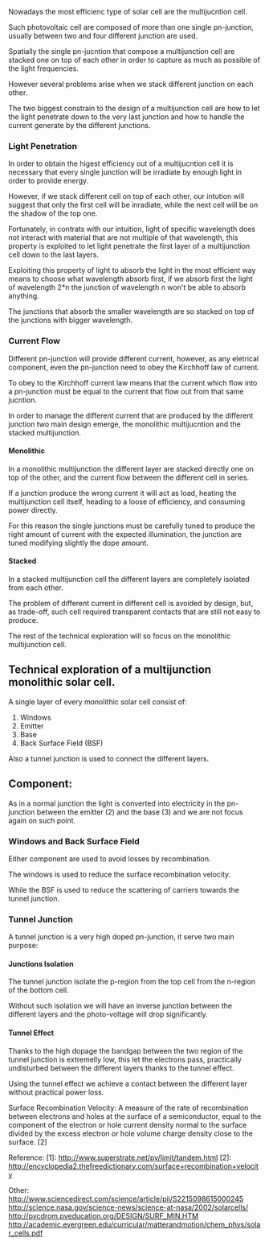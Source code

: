 
Nowadays the most efficienc type of solar cell are the multijucntion cell.

Such photovoltaic cell are composed of more than one single pn-junction, usually between two and four different junction are used.

Spatially the single pn-jucntion that compose a multijunction cell are stacked one on top of each other in order to capture as much as possible of the light frequencies.

However several problems arise when we stack different junction on each other.

The two biggest constrain to the design of a multijunction cell are how to let the light penetrate down to the very last junction and how to handle the current generate by the different junctions.

### Light Penetration

In order to obtain the higest efficiency out of a multijucntion cell it is necessary that every single junction will be irradiate by enough light in order to provide energy.

However, if we stack different cell on top of each other, our intution will suggest that only the first cell will be inradiate, while the next cell will be on the shadow of the top one.

Fortunately, in contrats with our intuition, light of specific wavelength does not interact with material that are not multiple of that wavelength, this property is exploited to let light penetrate the first layer of a multijunction cell down to the last layers.

Exploiting this property of light to absorb the light in the most efficient way means to choose what wavelength absorb first, if we absorb first the light of wavelength 2*n the junction of wavelength n won't be able to absorb anything.

The junctions that absorb the smaller wavelength are so stacked on top of the junctions with bigger wavelength.

### Current Flow

Different pn-junction will provide different current, however, as any eletrical component, even the pn-junction need to obey the Kirchhoff law of current.

To obey to the Kirchhoff current law means that the current which flow into a pn-junction must be equal to the current that flow out from that same jucntion.

In order to manage the different current that are produced by the different junction two main design emerge, the monolithic multijucntion and the stacked multijunction.

#### Monolithic

In a monolithic multijunction the different layer are stacked directly one on top of the other, and the current flow between the different cell in series.

If a junction produce the wrong current it will act as load, heating the multijunction cell itself, heading to a loose of efficiency, and consuming power directly.

For this reason the single junctions must be carefully tuned to produce the right amount of current with the expected illumination, the junction are tuned modifying slightly the dope amount.

#### Stacked

In a stacked multijunction cell the different layers are completely isolated from each other.

The problem of different current in different cell is avoided by design, but, as trade-off, such cell required transparent contacts that are still not easy to produce.

The rest of the technical exploration will so focus on the monolithic multijunction cell.

## Technical exploration of a multijunction monolithic solar cell.

A single layer of every monolithic solar cell consist of:

1. Windows
2. Emitter
3. Base
4. Back Surface Field (BSF)

Also a tunnel junction is used to connect the different layers.

## Component:

As in a normal junction the light is converted into electricity in the pn-junction between the emitter (2) and the base (3) and we are not focus again on such point.

### Windows and Back Surface Field

Either component are used to avoid losses by recombination.

The windows is used to reduce the surface recombination velocity.

While the BSF is used to reduce the scattering of carriers towards the tunnel junction.

### Tunnel Junction

A tunnel junction is a very high doped pn-junction, it serve two main purpose:

#### Junctions Isolation

The tunnel junction isolate the p-region from the top cell from the n-region of the bottom cell.

Without such isolation we will have an inverse junction between the different layers and the photo-voltage will drop significantly.

#### Tunnel Effect

Thanks to the high dopage the bandgap between the two region of the tunnel junction is extremelly low, this let the electrons pass, practically undisturbed between the different layers thanks to the tunnel effect.

Using the tunnel effect we achieve a contact between the different layer without practical power loss.


Surface Recombination Velocity: A measure of the rate of recombination between electrons and holes at the surface of a semiconductor, equal to the component of the electron or hole current density normal to the surface divided by the excess electron or hole volume charge density close to the surface. [2]

Reference:
[1]: http://www.superstrate.net/pv/limit/tandem.html
[2]: http://encyclopedia2.thefreedictionary.com/surface+recombination+velocity

Other:
http://www.sciencedirect.com/science/article/pii/S2215098615000245
http://science.nasa.gov/science-news/science-at-nasa/2002/solarcells/
http://pvcdrom.pveducation.org/DESIGN/SURF_MIN.HTM
http://academic.evergreen.edu/curricular/matterandmotion/chem_phys/solar_cells.pdf
